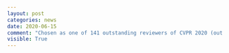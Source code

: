 ```yaml
---
layout: post
categories: news
date: 2020-06-15
comment: "Chosen as one of 141 outstanding reviewers of CVPR 2020 (out of a total of 3664 reviewers)."
visible: True
---
```

